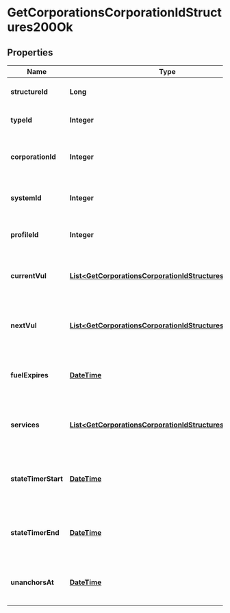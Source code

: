 
# GetCorporationsCorporationIdStructures200Ok

## Properties
Name | Type | Description | Notes
------------ | ------------- | ------------- | -------------
**structureId** | **Long** | The Item ID of the structure | 
**typeId** | **Integer** | The type id of the structure | 
**corporationId** | **Integer** | ID of the corporation that owns the structure | 
**systemId** | **Integer** | The solar system the structure is in | 
**profileId** | **Integer** | The id of the ACL profile for this citadel | 
**currentVul** | [**List&lt;GetCorporationsCorporationIdStructuresCurrentVul&gt;**](GetCorporationsCorporationIdStructuresCurrentVul.md) | This week&#39;s vulnerability windows, Monday is day 0 | 
**nextVul** | [**List&lt;GetCorporationsCorporationIdStructuresNextVul&gt;**](GetCorporationsCorporationIdStructuresNextVul.md) | Next week&#39;s vulnerability windows, Monday is day 0 | 
**fuelExpires** | [**DateTime**](DateTime.md) | Date on which the structure will run out of fuel |  [optional]
**services** | [**List&lt;GetCorporationsCorporationIdStructuresService&gt;**](GetCorporationsCorporationIdStructuresService.md) | Contains a list of service upgrades, and their state |  [optional]
**stateTimerStart** | [**DateTime**](DateTime.md) | Date at which the structure entered it&#39;s current state |  [optional]
**stateTimerEnd** | [**DateTime**](DateTime.md) | Date at which the structure will move to it&#39;s next state |  [optional]
**unanchorsAt** | [**DateTime**](DateTime.md) | Date at which the structure will unanchor |  [optional]



